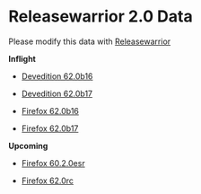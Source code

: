 

Releasewarrior 2.0 Data
=======================

Please modify this data with [Releasewarrior](https://github.com/mozilla-releng/releasewarrior-2.0)

**Inflight**

* [Devedition 62.0b16](/inflight/devedition/devedition-devedition-62.0b16.md)

* [Devedition 62.0b17](/inflight/devedition/devedition-devedition-62.0b17.md)

* [Firefox 62.0b16](/inflight/firefox/firefox-beta-62.0b16.md)

* [Firefox 62.0b17](/inflight/firefox/firefox-beta-62.0b17.md)

**Upcoming**

* [Firefox 60.2.0esr](/upcoming/firefox/firefox-esr60-60.2.0esr.md)

* [Firefox 62.0rc](/upcoming/firefox/firefox-release-rc-62.0rc.md)

